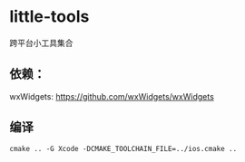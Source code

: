 # little-tools
跨平台小工具集合

## 依赖：
wxWidgets: https://github.com/wxWidgets/wxWidgets

## 编译

```iOS
cmake .. -G Xcode -DCMAKE_TOOLCHAIN_FILE=../ios.cmake ..
```